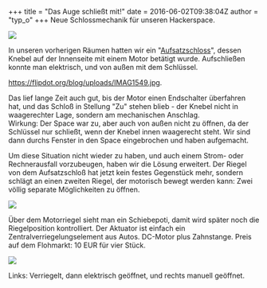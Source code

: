 +++
title = "Das Auge schließt mit!"
date = 2016-06-02T09:38:04Z
author = "typ_o"
+++
Neue Schlossmechanik für unseren Hackerspace.  
  
[![](https://flipdot.org/blog/uploads/schloss3.serendipityThumb.jpg)](https://flipdot.org/blog/uploads/schloss3.jpg)  
  
In unseren vorherigen Räumen hatten wir ein
"[Aufsatzschloss](http://www.abus.com/var/ezflow_site/storage/images/media/keyvisuals/sicherheit-zuhause/tuersicherheit/keyvisual-tuer-zusatzschloesser-fehlt-in-keinem-krimi/221161-1-ger-DE/Keyvisual-Tuer-Zusatzschloesser-Fehlt-in-keinem-Krimi_slide_wide.jpg)",
dessen Knebel auf der Innenseite mit einem Motor betätigt wurde.
Aufschließen konnte man elektrisch, und von außen mit dem Schlüssel.  
  
<https://flipdot.org/blog/uploads/IMAG1549.jpg>.  
  
Das lief lange Zeit auch gut, bis der Motor einen Endschalter überfahren
hat, und das Schloß in Stellung "Zu" stehen blieb - der Knebel nicht in
waagerechter Lage, sondern am mechanischen Anschlag.  
Wirkung: Der Space war zu, aber auch von außen nicht zu öffnen, da der
Schlüssel nur schließt, wenn der Knebel innen waagerecht steht. Wir sind
dann durchs Fenster in den Space eingebrochen und haben aufgemacht.  
  
Um diese Situation nicht wieder zu haben, und auch einem Strom- oder
Rechnerausfall vorzubeugen, haben wir die Lösung erweitert. Der Riegel
von dem Aufsatzschloß hat jetzt kein festes Gegenstück mehr, sondern
schlägt an einen zweiten Riegel, der motorisch bewegt werden kann: Zwei
völlig separate Möglichkeiten zu öffnen.  
  
[![](https://flipdot.org/blog/uploads/installation.serendipityThumb.jpg)](https://flipdot.org/blog/uploads/installation.jpg)  
  
Über dem Motorriegel sieht man ein Schiebepoti, damit wird später noch
die Riegelposition kontrolliert. Der Aktuator ist einfach ein
Zentralverriegelungselement aus Autos. DC-Motor plus Zahnstange. Preis
auf dem Flohmarkt: 10 EUR für vier Stück.  
  
![](https://flipdot.org/blog/uploads/verriegelung.serendipityThumb.jpg)  
  
Links: Verriegelt, dann elektrisch geöffnet, und rechts manuell
geöffnet.
